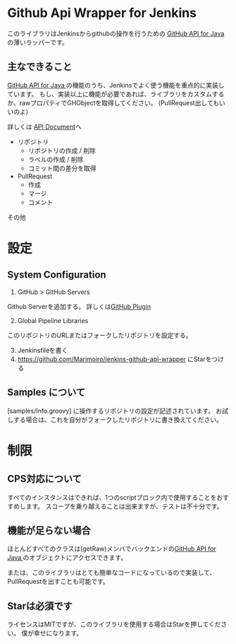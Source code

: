 # Github Api Wrapper for Jenkins

このライブラリはJenkinsからgithubの操作を行うための [GitHub API for Java
](https://github-api.kohsuke.org/)の薄いラッパーです。

## 主なできること

[GitHub API for Java
](https://github-api.kohsuke.org/)の機能のうち、Jenkinsでよく使う機能を重点的に実装しています。
もし、実装以上に機能が必要であれば、ライブラリをカスタムするか、rawプロパティでGHObjectを取得してください。
(PullRequest出してもいいのよ)

詳しくは [API Document](docs/index.html)へ
 * リポジトリ
    * リポジトリの作成 / 削除
    * ラベルの作成 / 削除
    * コミット間の差分を取得
 * PullRequest
    * 作成
    * マージ
    * コメント 

その他

# 設定

## System Configuration 

1. GitHub > GitHub Servers

Github Serverを追加する。
詳しくは[GitHub Plugin](https://plugins.jenkins.io/github/)

2. Global Pipeline Libraries

このリポジトリのURLまたはフォークしたリポジトリを設定する。

3. Jenkinsfileを書く
4. https://github.com/Marimoiro/jenkins-github-api-wrapper にStarをつける

## Samples について

[samples/Info.groovy] に操作するリポジトリの設定が記述されています。
お試しする場合は、これを自分がフォークしたリポジトリに書き換えてください。

# 制限

## CPS対応について

すべてのインスタンスはできれば、1つのscriptブロック内で使用することをおすすめします。
スコープを乗り越えることは出来ますが、テストは不十分です。

## 機能が足らない場合

ほとんどすべてのクラスは(getRaw)メンバでバックエンドの[GitHub API for Java
](https://github-api.kohsuke.org/)のオブジェクトにアクセスできます。

または、このライブラリはとても簡単なコードになっているので実装して、PullRequestを出すことも可能です。

## Starは必須です

ライセンスはMITですが、このライブラリを使用する場合はStarを押してください。
僕が幸せになります。
